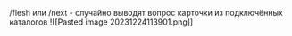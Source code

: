 /flesh или /next - случайно выводят вопрос карточки из подключённых каталогов
![[Pasted image 20231224113901.png]]